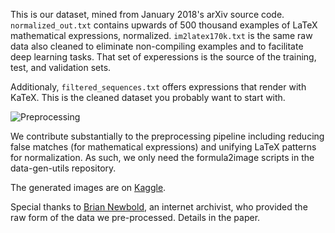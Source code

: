 This is our dataset, mined from January 2018's arXiv source code.
`normalized_out.txt` contains upwards of 500 thousand examples of LaTeX mathematical
expressions, normalized. `im2latex170k.txt` is the same raw data also cleaned to eliminate
non-compiling examples and to facilitate deep learning tasks. That set of experessions is
the source of the training, test, and validation sets.

Additionaly, `filtered_sequences.txt` offers expressions that render with KaTeX. This is the
cleaned dataset you probably want to start with.

![Preprocessing](https://raw.githubusercontent.com/rvente/TeXNet.ai/master/Final-Paper/assets/harvest.svg)

We contribute substantially to the preprocessing pipeline including reducing false
matches (for mathematical expressions) and unifying LaTeX patterns for normalization.
As such, we only need the formula2image scripts in the data-gen-utils repository.

The generated images are on [Kaggle](https://www.kaggle.com/rvente/im2latex170k).

Special thanks to [Brian Newbold](http://bnewbold.net/), an internet archivist, who provided
the raw form of the data we pre-processed. Details in the paper.
